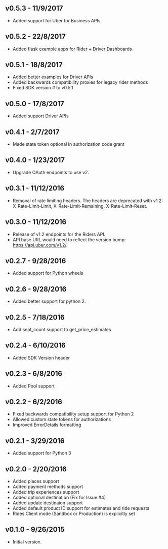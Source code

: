 
v0.5.3 - 11/9/2017
-------------------
- Added support for Uber for Business APIs

v0.5.2 - 22/8/2017
-------------------
- Added flask example apps for Rider + Driver Dashboards

v0.5.1 - 18/8/2017
-------------------
- Added better examples for Driver APIs
- Added backwards compatibility proxies for legacy rider methods
- Fixed SDK version # to v0.5.1

v0.5.0 - 17/8/2017
-------------------
- Added support Driver APIs

v0.4.1 - 2/7/2017
-------------------
- Made state token optional in authorization code grant

v0.4.0 - 1/23/2017
-------------------
- Upgrade OAuth endpoints to use v2.

v0.3.1 - 11/12/2016
-------------------
- Removal of rate limiting headers. The headers are deprecated with v1.2: X-Rate-Limit-Limit, X-Rate-Limit-Remaining, X-Rate-Limit-Reset.

v0.3.0 - 11/12/2016
-------------------
- Release of v1.2 endpoints for the Riders API.
- API base URL would need to reflect the version bump: https://api.uber.com/v1.2/.

v0.2.7 - 9/28/2016
-------------------
- Added support for Python wheels

v0.2.6 - 9/28/2016
------------------
 - Added better support for python 2.

v0.2.5 - 7/18/2016
------------------
 - Add seat_count support to get_price_estimates

v0.2.4 - 6/10/2016
------------------
 - Added SDK Version header

v0.2.3 - 6/8/2016
-----------------
 - Added Pool support

v0.2.2 - 6/2/2016
-----------------
 - Fixed backwards compatibility setup support for Python 2
 - Allowed custom state tokens for authorizations
 - Improved ErrorDetails formatting

v0.2.1 - 3/29/2016
------------------
 - Added support for Python 3

v0.2.0 - 2/20/2016
------------------
 - Added places support
 - Added payment methods support
 - Added trip experiences support
 - Added optional destination (Fix for Issue #4)
 - Added update destinaion support
 - Added default product ID support for estimates and ride requests
 - Rides Client mode (Sandbox or Production) is explicitly set

v0.1.0 - 9/26/2015
------------------
 - Initial version.
